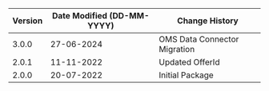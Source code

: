 | **Version** | **Date Modified (DD-MM-YYYY)** | **Change History**                                                 |
|-------------|--------------------------------|--------------------------------------------------------------------|
| 3.0.0       | 27-06-2024                     | OMS Data Connector Migration     |
| 2.0.1       | 11-11-2022                     | Updated OfferId     |
| 2.0.0       | 20-07-2022                     | Initial Package     |